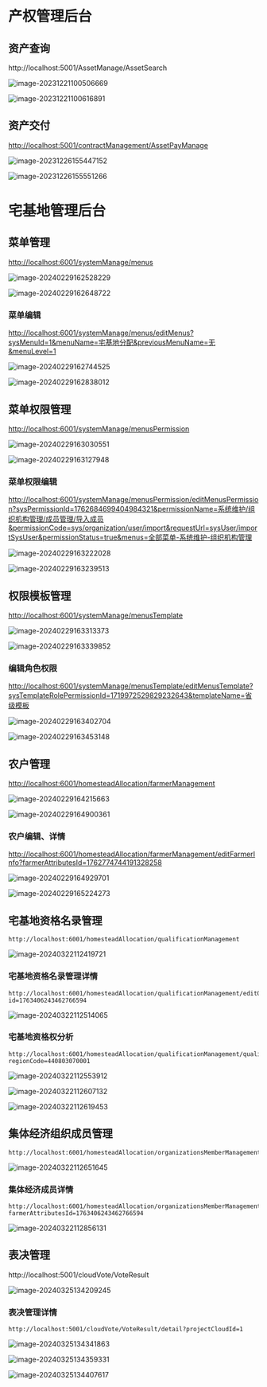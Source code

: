 # 产权管理后台

## 资产查询

http://localhost:5001/AssetManage/AssetSearch

![image-20231221100506669](https://s2.loli.net/2023/12/21/nWaxm7JPcQijeBN.png)

![image-20231221100616891](https://s2.loli.net/2023/12/21/de5xcWoM9Xuz7i1.png)

## 资产交付

[http://localhost:5001/contractManagement/AssetPayManage](http://localhost:5001/contractManagement/AssetPayManage)

![image-20231226155447152](https://s2.loli.net/2023/12/26/yWX6nab4hjkQtM8.png)

![image-20231226155551266](https://s2.loli.net/2023/12/26/Au7158cfkoTOhqG.png)

# 宅基地管理后台

## 菜单管理

[http://localhost:6001/systemManage/menus](http://localhost:6001/systemManage/menus)

![image-20240229162528229](https://s2.loli.net/2024/02/29/HTDMCP5tOJFjUs8.png)

![image-20240229162648722](https://s2.loli.net/2024/02/29/LCqTuAmv6g2KyY8.png)

### 菜单编辑

[http://localhost:6001/systemManage/menus/editMenus?sysMenuId=1&menuName=宅基地分配&previousMenuName=无&menuLevel=1](http://localhost:6001/systemManage/menus/editMenus?sysMenuId=1&menuName=宅基地分配&previousMenuName=无&menuLevel=1)

![image-20240229162744525](https://s2.loli.net/2024/02/29/n8o5cmwEflia6IP.png)

![image-20240229162838012](https://s2.loli.net/2024/02/29/xHNBk5PVlZXWUEA.png)

## 菜单权限管理

[http://localhost:6001/systemManage/menusPermission](http://localhost:6001/systemManage/menusPermission)

![image-20240229163030551](https://s2.loli.net/2024/02/29/PFLN7DE5JdBGgfx.png)

![image-20240229163127948](https://s2.loli.net/2024/02/29/hjuoBdz6J7alLTW.png)

### 菜单权限编辑

[http://localhost:6001/systemManage/menusPermission/editMenusPermission?sysPermissionId=1762684699404984321&permissionName=系统维护/组织机构管理/成员管理/导入成员&permissionCode=sys/organization/user/import&requestUrl=sysUser/importSysUser&permissionStatus=true&menus=全部菜单-系统维护-组织机构管理](http://localhost:6001/systemManage/menusPermission/editMenusPermission?sysPermissionId=1762684699404984321&permissionName=系统维护/组织机构管理/成员管理/导入成员&permissionCode=sys/organization/user/import&requestUrl=sysUser/importSysUser&permissionStatus=true&menus=全部菜单-系统维护-组织机构管理)

![image-20240229163222028](https://s2.loli.net/2024/02/29/DQONaygTXlY9H2U.png)

![image-20240229163239513](https://s2.loli.net/2024/02/29/oAkIQcpExnuB8Dh.png)

## 权限模板管理

[http://localhost:6001/systemManage/menusTemplate](http://localhost:6001/systemManage/menusTemplate)

![image-20240229163313373](https://s2.loli.net/2024/02/29/SjhU6qXGmdpyO29.png)

![image-20240229163339852](https://s2.loli.net/2024/02/29/jCWNcPmrAzT4DYH.png)

### 编辑角色权限

[http://localhost:6001/systemManage/menusTemplate/editMenusTemplate?sysTemplateRolePermissionId=1719972529829232643&templateName=省级模板](http://localhost:6001/systemManage/menusTemplate/editMenusTemplate?sysTemplateRolePermissionId=1719972529829232643&templateName=省级模板)

![image-20240229163402704](https://s2.loli.net/2024/02/29/6ldnuYgV7ebTSCr.png)

![image-20240229163453148](https://s2.loli.net/2024/02/29/MrtQUDn9GW6YA1g.png)

## 农户管理

[http://localhost:6001/homesteadAllocation/farmerManagement](http://localhost:6001/homesteadAllocation/farmerManagement)

![image-20240229164215663](https://s2.loli.net/2024/02/29/xw8yECPvzq3HdK5.png)

![image-20240229164900361](https://s2.loli.net/2024/02/29/wDaUd2ujOk9teYK.png)

### 农户编辑、详情

[http://localhost:6001/homesteadAllocation/farmerManagement/editFarmerInfo?farmerAttributesId=1762774744191328258](http://localhost:6001/homesteadAllocation/farmerManagement/editFarmerInfo?farmerAttributesId=1762774744191328258)

![image-20240229164929701](https://s2.loli.net/2024/02/29/Mt9T14CQcFVrqBU.png)

![image-20240229165224273](https://s2.loli.net/2024/02/29/VRvcUtX1mwaxElS.png)

## 宅基地资格名录管理

```
http://localhost:6001/homesteadAllocation/qualificationManagement
```

![image-20240322112419721](https://s2.loli.net/2024/03/22/Ht6iWes4nUMgNDa.png)

### 宅基地资格名录管理详情

```
http://localhost:6001/homesteadAllocation/qualificationManagement/editQualificationDetail?id=1763406243462766594
```

![image-20240322112514065](https://s2.loli.net/2024/03/22/EgbSOec1ztXxPhH.png)

### 宅基地资格权分析

```
http://localhost:6001/homesteadAllocation/qualificationManagement/qualificationAnalyse?regionCode=440803070001
```

![image-20240322112553912](https://s2.loli.net/2024/03/22/BOJuVnr3L6gqA8S.png)

![image-20240322112607132](https://s2.loli.net/2024/03/22/ESdyUIJGnezQDO7.png)

![image-20240322112619453](https://s2.loli.net/2024/03/22/yQV2S1wIitupK6F.png)

## 集体经济组织成员管理

```
http://localhost:6001/homesteadAllocation/organizationsMemberManagement
```

![image-20240322112651645](https://s2.loli.net/2024/03/22/Q5LGuoTx2X4Ash3.png)

### 集体经济成员详情

```
http://localhost:6001/homesteadAllocation/organizationsMemberManagement/detail?farmerAttributesId=1763406243462766594
```

![image-20240322112856131](https://s2.loli.net/2024/03/22/KLqDgY251Jamkxy.png)

## 表决管理

http://localhost:5001/cloudVote/VoteResult

![image-20240325134209245](https://s2.loli.net/2024/03/25/SlN9ZpzLyFROHd1.png)

### 表决管理详情

```
http://localhost:5001/cloudVote/VoteResult/detail?projectCloudId=1
```

![image-20240325134341863](https://s2.loli.net/2024/03/25/75Facd3XoEY1C9O.png)

![image-20240325134359331](https://s2.loli.net/2024/03/25/MkmfRYXwhcnJCbB.png)

![image-20240325134407617](https://s2.loli.net/2024/03/25/PwVZDymSUQIa8ne.png)